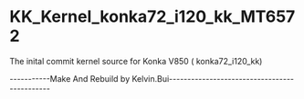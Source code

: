 KK_Kernel_konka72_i120_kk_MT6572
================================

The inital commit kernel source for Konka V850 ( konka72_i120_kk)

-----------Make And Rebuild by Kelvin.Bui--------------------------------------------- 
